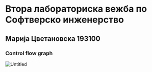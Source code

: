 # Втора лабораториска вежба по Софтверско инженерство
## Марија Цветановска 193100
### Control flow graph
![Untitled](https://user-images.githubusercontent.com/57496930/120242711-dbcc0b00-c265-11eb-8242-bd0758b5be65.png)

